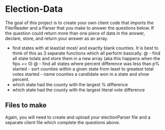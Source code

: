 # Election-Data

The goal of this project is to create your own client code that imports the FilerReader and a Parser that you make to answer the questions below.  If the question could return more than one piece of data in the answer, declare, store, and return your answer as an array.

-  find states with at least/at most/ and exactly blank counties.  It is best to think of this as 3 separate functions which all perform basically.
@ -  find all state totals and store them in a new array (aka this happens when the  fips == 0)
@ -  find all states where percent difference was less than p%
started -  sort counties within a given state from least to greatest total votes
started -  name counties a candidate won in a state and show percent.
-  which state had the county with the largest % difference
-  which state had the county with the largest literal vote difference

## Files to make

Again, you will need to create and upload your electionParser file and a separate client file which complete the questions above.
